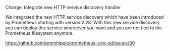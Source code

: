 Change: Integrate new HTTP service discovery handler

We integrated the new HTTP service discovery which have been introduced by
Prometheus starting with version 2.28. With this new service discovery you can
deploy this service whereever you want and you are not tied to the Prometheus
filesystem anymore.

https://github.com/promhippie/prometheus-scw-sd/issues/30
